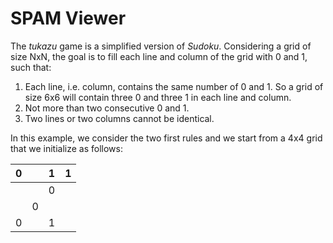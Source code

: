 # SPAM Viewer

The *tukazu* game is a simplified version of *Sudoku*. 
Considering a grid of size NxN, the goal is to fill each line and column of the grid
with 0 and 1, such that:
1. Each line, i.e. column, contains the same number of 0 and 1. So a grid of size 6x6 will contain three 0 and three 1 in each line and column.
2. Not more than two consecutive 0 and 1.
3. Two lines or two columns cannot be identical.

In this example, we consider the two first rules and we start from a 4x4 grid that we initialize as follows:

| 0 |   | 1 | 1 |
|---|---|---|---|
|   |   | 0 |   |
|   | 0 |   |   |
| 0 |   | 1 |   |

